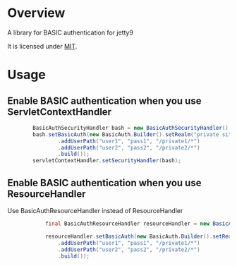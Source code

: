 # Overview
A library for BASIC authentication for jetty9

It is licensed under [MIT](https://opensource.org/licenses/MIT).

# Usage

## Enable BASIC authentication when you use ServletContextHandler

```java
        BasicAuthSecurityHandler bash = new BasicAuthSecurityHandler();
        bash.setBasicAuth(new BasicAuth.Builder().setRealm("private site")
                .addUserPath("user1", "pass1", "/private1/*")
                .addUserPath("user2", "pass2", "/private2/*")
                .build());
        servletContextHandler.setSecurityHandler(bash);
```

## Enable BASIC authentication when you use ResourceHandler

Use BasicAuthResourceHandler instead of ResourceHandler

```java
            final BasicAuthResourceHandler resourceHandler = new BasicAuthResourceHandler();

            resourceHandler.setBasicAuth(new BasicAuth.Builder().setRealm("private site")
                .addUserPath("user1", "pass1", "/private1/*")
                .addUserPath("user2", "pass2", "/private2/*")
                .build());
```

